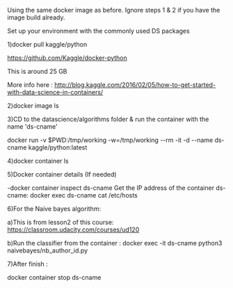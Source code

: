 Using the same docker image as before. Ignore steps 1 & 2 if you have the image build already.

Set up your environment with the commonly used DS packages

1)docker pull kaggle/python

https://github.com/Kaggle/docker-python

This is around 25 GB

More info here : http://blog.kaggle.com/2016/02/05/how-to-get-started-with-data-science-in-containers/

2)docker image ls

3)CD to the datascience/algorithms folder & run the container with the name 'ds-cname'

docker run -v $PWD:/tmp/working -w=/tmp/working --rm -it -d --name ds-cname kaggle/python:latest

4)docker container ls

5)Docker container details (If needed)

-docker container inspect ds-cname
Get the IP address of the container ds-cname: docker exec ds-cname cat /etc/hosts

6)For the Naive bayes algorithm:

a)This is from lesson2 of this course: https://classroom.udacity.com/courses/ud120

b)Run the classifier from the container : 
  docker exec -it ds-cname python3 naivebayes/nb_author_id.py

7)After finish :

docker container stop ds-cname

